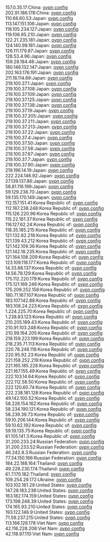 157.0.35.17:China: [ovpn config](vpn/157_0_35_17.ovpn)  
202.91.186.178:China: [ovpn config](vpn/202_91_186_178.ovpn)  
110.66.60.53:Japan: [ovpn config](vpn/110_66_60_53.ovpn)  
113.147.151.106:Japan: [ovpn config](vpn/113_147_151_106.ovpn)  
118.105.234.127:Japan: [ovpn config](vpn/118_105_234_127.ovpn)  
119.106.95.210:Japan: [ovpn config](vpn/119_106_95_210.ovpn)  
122.21.235.181:Japan: [ovpn config](vpn/122_21_235_181.ovpn)  
124.140.99.181:Japan: [ovpn config](vpn/124_140_99_181.ovpn)  
126.111.179.87:Japan: [ovpn config](vpn/126_111_179_87.ovpn)  
128.53.4.96:Japan: [ovpn config](vpn/128_53_4_96.ovpn)  
159.28.184.48:Japan: [ovpn config](vpn/159_28_184_48.ovpn)  
180.146.132.147:Japan: [ovpn config](vpn/180_146_132_147.ovpn)  
202.163.176.191:Japan: [ovpn config](vpn/202_163_176_191.ovpn)  
211.18.114.66:Japan: [ovpn config](vpn/211_18_114_66.ovpn)  
219.100.37.1:Japan: [ovpn config](vpn/219_100_37_1.ovpn)  
219.100.37.108:Japan: [ovpn config](vpn/219_100_37_108.ovpn)  
219.100.37.109:Japan: [ovpn config](vpn/219_100_37_109.ovpn)  
219.100.37.125:Japan: [ovpn config](vpn/219_100_37_125.ovpn)  
219.100.37.138:Japan: [ovpn config](vpn/219_100_37_138.ovpn)  
219.100.37.19:Japan: [ovpn config](vpn/219_100_37_19.ovpn)  
219.100.37.205:Japan: [ovpn config](vpn/219_100_37_205.ovpn)  
219.100.37.211:Japan: [ovpn config](vpn/219_100_37_211.ovpn)  
219.100.37.213:Japan: [ovpn config](vpn/219_100_37_213.ovpn)  
219.100.37.22:Japan: [ovpn config](vpn/219_100_37_22.ovpn)  
219.100.37.4:Japan: [ovpn config](vpn/219_100_37_4.ovpn)  
219.100.37.50:Japan: [ovpn config](vpn/219_100_37_50.ovpn)  
219.100.37.58:Japan: [ovpn config](vpn/219_100_37_58.ovpn)  
219.100.37.67:Japan: [ovpn config](vpn/219_100_37_67.ovpn)  
219.100.37.7:Japan: [ovpn config](vpn/219_100_37_7.ovpn)  
219.100.37.90:Japan: [ovpn config](vpn/219_100_37_90.ovpn)  
219.196.14.19:Japan: [ovpn config](vpn/219_196_14_19.ovpn)  
222.224.146.92:Japan: [ovpn config](vpn/222_224_146_92.ovpn)  
27.139.137.86:Japan: [ovpn config](vpn/27_139_137_86.ovpn)  
58.81.116.199:Japan: [ovpn config](vpn/58_81_116_199.ovpn)  
59.129.238.70:Japan: [ovpn config](vpn/59_129_238_70.ovpn)  
59.135.170.149:Japan: [ovpn config](vpn/59_135_170_149.ovpn)  
112.157.151.41:Korea Republic of: [ovpn config](vpn/112_157_151_41.ovpn)  
112.187.238.248:Korea Republic of: [ovpn config](vpn/112_187_238_248.ovpn)  
115.126.220.96:Korea Republic of: [ovpn config](vpn/115_126_220_96.ovpn)  
115.22.161.37:Korea Republic of: [ovpn config](vpn/115_22_161_37.ovpn)  
116.127.62.24:Korea Republic of: [ovpn config](vpn/116_127_62_24.ovpn)  
118.35.185.215:Korea Republic of: [ovpn config](vpn/118_35_185_215.ovpn)  
121.132.82.218:Korea Republic of: [ovpn config](vpn/121_132_82_218.ovpn)  
121.139.43.212:Korea Republic of: [ovpn config](vpn/121_139_43_212.ovpn)  
121.142.109.36:Korea Republic of: [ovpn config](vpn/121_142_109_36.ovpn)  
121.142.18.235:Korea Republic of: [ovpn config](vpn/121_142_18_235.ovpn)  
121.164.108.209:Korea Republic of: [ovpn config](vpn/121_164_108_209.ovpn)  
123.109.118.177:Korea Republic of: [ovpn config](vpn/123_109_118_177.ovpn)  
14.33.88.137:Korea Republic of: [ovpn config](vpn/14_33_88_137.ovpn)  
14.56.78.129:Korea Republic of: [ovpn config](vpn/14_56_78_129.ovpn)  
175.112.220.179:Korea Republic of: [ovpn config](vpn/175_112_220_179.ovpn)  
175.121.169.246:Korea Republic of: [ovpn config](vpn/175_121_169_246.ovpn)  
175.209.252.158:Korea Republic of: [ovpn config](vpn/175_209_252_158.ovpn)  
180.71.167.107:Korea Republic of: [ovpn config](vpn/180_71_167_107.ovpn)  
183.107.142.88:Korea Republic of: [ovpn config](vpn/183_107_142_88.ovpn)  
183.108.24.223:Korea Republic of: [ovpn config](vpn/183_108_24_223.ovpn)  
1.224.225.70:Korea Republic of: [ovpn config](vpn/1_224_225_70.ovpn)  
1.238.83.123:Korea Republic of: [ovpn config](vpn/1_238_83_123.ovpn)  
210.205.189.43:Korea Republic of: [ovpn config](vpn/210_205_189_43.ovpn)  
210.91.103.248:Korea Republic of: [ovpn config](vpn/210_91_103_248.ovpn)  
210.99.164.205:Korea Republic of: [ovpn config](vpn/210_99_164_205.ovpn)  
218.159.223.199:Korea Republic of: [ovpn config](vpn/218_159_223_199.ovpn)  
218.235.71.113:Korea Republic of: [ovpn config](vpn/218_235_71_113.ovpn)  
220.78.248.118:Korea Republic of: [ovpn config](vpn/220_78_248_118.ovpn)  
220.95.92.23:Korea Republic of: [ovpn config](vpn/220_95_92_23.ovpn)  
221.158.252.219:Korea Republic of: [ovpn config](vpn/221_158_252_219.ovpn)  
221.165.185.228:Korea Republic of: [ovpn config](vpn/221_165_185_228.ovpn)  
221.167.155.49:Korea Republic of: [ovpn config](vpn/221_167_155_49.ovpn)  
222.103.14.64:Korea Republic of: [ovpn config](vpn/222_103_14_64.ovpn)  
222.112.58.50:Korea Republic of: [ovpn config](vpn/222_112_58_50.ovpn)  
222.120.60.74:Korea Republic of: [ovpn config](vpn/222_120_60_74.ovpn)  
222.238.181.128:Korea Republic of: [ovpn config](vpn/222_238_181_128.ovpn)  
49.142.100.52:Korea Republic of: [ovpn config](vpn/49_142_100_52.ovpn)  
58.226.154.162:Korea Republic of: [ovpn config](vpn/58_226_154_162.ovpn)  
58.234.190.121:Korea Republic of: [ovpn config](vpn/58_234_190_121.ovpn)  
58.239.39.73:Korea Republic of: [ovpn config](vpn/58_239_39_73.ovpn)  
59.10.206.144:Korea Republic of: [ovpn config](vpn/59_10_206_144.ovpn)  
59.10.62.192:Korea Republic of: [ovpn config](vpn/59_10_62_192.ovpn)  
59.19.135.75:Korea Republic of: [ovpn config](vpn/59_19_135_75.ovpn)  
61.105.141.3:Korea Republic of: [ovpn config](vpn/61_105_141_3.ovpn)  
31.200.233.24:Russian Federation: [ovpn config](vpn/31_200_233_24.ovpn)  
31.200.233.52:Russian Federation: [ovpn config](vpn/31_200_233_52.ovpn)  
46.242.8.3:Russian Federation: [ovpn config](vpn/46_242_8_3.ovpn)  
77.34.150.166:Russian Federation: [ovpn config](vpn/77_34_150_166.ovpn)  
184.22.188.164:Thailand: [ovpn config](vpn/184_22_188_164.ovpn)  
49.228.230.174:Thailand: [ovpn config](vpn/49_228_230_174.ovpn)  
61.7.170.182:Thailand: [ovpn config](vpn/61_7_170_182.ovpn)  
109.254.29.172:Ukraine: [ovpn config](vpn/109_254_29_172.ovpn)  
103.102.161.29:United States: [ovpn config](vpn/103_102_161_29.ovpn)  
147.28.183.238:United States: [ovpn config](vpn/147_28_183_238.ovpn)  
163.182.174.159:United States: [ovpn config](vpn/163_182_174_159.ovpn)  
173.198.248.39:United States: [ovpn config](vpn/173_198_248_39.ovpn)  
174.165.93.210:United States: [ovpn config](vpn/174_165_93_210.ovpn)  
193.122.146.9:United States: [ovpn config](vpn/193_122_146_9.ovpn)  
71.59.237.215:United States: [ovpn config](vpn/71_59_237_215.ovpn)  
113.166.128.178:Viet Nam: [ovpn config](vpn/113_166_128_178.ovpn)  
42.116.228.208:Viet Nam: [ovpn config](vpn/42_116_228_208.ovpn)  
42.118.97.110:Viet Nam: [ovpn config](vpn/42_118_97_110.ovpn)  
